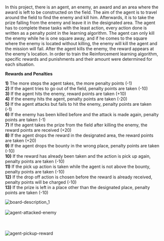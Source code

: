 In this project, there is an agent, an enemy, an award and an area where the award is left to be constructed on the field. The aim of the agent is to travel around the field to find the enemy and kill him. Afterwards, it is to take the prize falling from the enemy and leave it in the designated area. The agent has to complete these tasks with the least action, every action done is written as a penalty point in the learning algorithm. The agent can only kill the enemy while he is one square away, and if he comes to the square where the enemy is located without killing, the enemy will kill the agent and the mission will fail. After the agent kills the enemy, the reward appears at the enemy's location. In order to train the Reinforcement learning algorithm, specific rewards and punishments and their amount were determined for each situation.

**Rewards and Penalties**

**1)** The more steps the agent takes, the more penalty points (-1) <br />
**2)** If the agent tries to go out of the field, penalty points are taken  (-10) <br />
**3)** If the agent hits the enemy, reward points are taken (+10) <br />
**4)** If the enemy hits the agent, penalty points are taken  (-20) <br />
**5)** If the agent attacks but fails to hit the enemy, penalty points are taken (-1) <br />
**6)** If the enemy has been killed before and the attack is made again, penalty points are taken (-1) <br />
**7)** If the agent takes the prize from the field after killing the enemy, the reward points are received (+20) <br />
**8)** If the agent drops the reward in the designated area, the reward points are taken (+20) <br />
**9)** If the agent drops the bounty in the wrong place, penalty points are taken  (-10) <br />
**10)** If the reward has already been taken and the action is pick up again, penalty points are taken  (-10) <br />
**11)** If the pick up action is taken while the agent is not above the bounty, penalty points are taken  (-10) <br />
**12)** If the drop off action is chosen before the reward is already received, penalty points will be charged  (-10) <br />
**13)** If the prize is left in a place other than the designated place, penalty points are taken (-10) <br />

![board-description_1](https://user-images.githubusercontent.com/64321774/236809039-8f14fd05-80f5-4300-bb8c-74efb154182a.png)
<br />
<br />
![agent-attacked-enemy](https://user-images.githubusercontent.com/64321774/236809726-2aa0578d-4789-4b44-84a7-2fd038ff4d5f.png)
<br />
<br />
<br />
<br />
![agent-pickup-reward](https://user-images.githubusercontent.com/64321774/236809750-f3c4e997-4995-435e-b41b-4fa2f6fc43e2.png)
